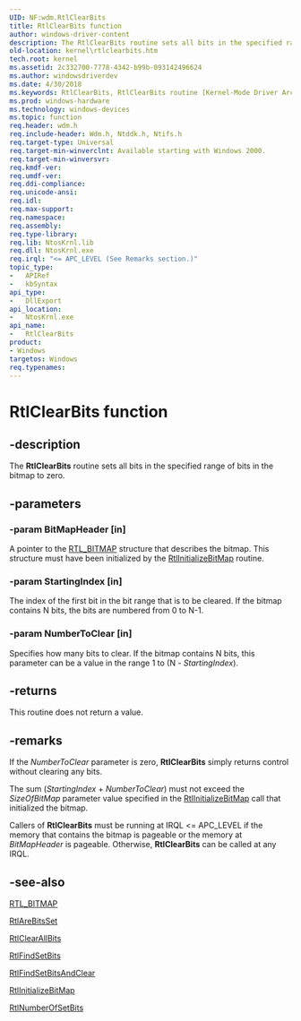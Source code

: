 ```yaml
---
UID: NF:wdm.RtlClearBits
title: RtlClearBits function
author: windows-driver-content
description: The RtlClearBits routine sets all bits in the specified range of bits in the bitmap to zero.
old-location: kernel\rtlclearbits.htm
tech.root: kernel
ms.assetid: 2c332700-7778-4342-b99b-093142496624
ms.author: windowsdriverdev
ms.date: 4/30/2018
ms.keywords: RtlClearBits, RtlClearBits routine [Kernel-Mode Driver Architecture], k109_ee20da99-4d30-46dc-99c1-d3d8dfa92d08.xml, kernel.rtlclearbits, wdm/RtlClearBits
ms.prod: windows-hardware
ms.technology: windows-devices
ms.topic: function
req.header: wdm.h
req.include-header: Wdm.h, Ntddk.h, Ntifs.h
req.target-type: Universal
req.target-min-winverclnt: Available starting with Windows 2000.
req.target-min-winversvr: 
req.kmdf-ver: 
req.umdf-ver: 
req.ddi-compliance: 
req.unicode-ansi: 
req.idl: 
req.max-support: 
req.namespace: 
req.assembly: 
req.type-library: 
req.lib: NtosKrnl.lib
req.dll: NtosKrnl.exe
req.irql: "<= APC_LEVEL (See Remarks section.)"
topic_type:
-	APIRef
-	kbSyntax
api_type:
-	DllExport
api_location:
-	NtosKrnl.exe
api_name:
-	RtlClearBits
product:
- Windows
targetos: Windows
req.typenames: 
---
```


# RtlClearBits function


## -description


The <b>RtlClearBits</b> routine sets all bits in the specified range of bits in the bitmap to zero.


## -parameters




### -param BitMapHeader [in]

A pointer to the <a href="https://msdn.microsoft.com/library/windows/hardware/ff563614">RTL_BITMAP</a> structure that describes the bitmap. This structure must have been initialized by the <a href="https://msdn.microsoft.com/library/windows/hardware/ff561925">RtlInitializeBitMap</a> routine.


### -param StartingIndex [in]

The index of the first bit in the bit range that is to be cleared. If the bitmap contains N bits, the bits are numbered from 0 to N-1.


### -param NumberToClear [in]

Specifies how many bits to clear. If the bitmap contains N bits, this parameter can be a value in the range 1 to (N - <i>StartingIndex</i>).


## -returns



This routine does not return a value.




## -remarks



If the <i>NumberToClear</i> parameter is zero, <b>RtlClearBits</b> simply returns control without clearing any bits.

The sum (<i>StartingIndex</i> + <i>NumberToClear</i>) must not exceed the <i>SizeOfBitMap</i> parameter value specified in the <a href="https://msdn.microsoft.com/library/windows/hardware/ff561925">RtlInitializeBitMap</a> call that initialized the bitmap.

Callers of <b>RtlClearBits</b> must be running at IRQL &lt;= APC_LEVEL if the memory that contains the bitmap is pageable or the memory at <i>BitMapHeader</i> is pageable. Otherwise, <b>RtlClearBits</b> can be called at any IRQL.




## -see-also




<a href="https://msdn.microsoft.com/library/windows/hardware/ff563614">RTL_BITMAP</a>



<a href="https://msdn.microsoft.com/library/windows/hardware/ff561745">RtlAreBitsSet</a>



<a href="https://msdn.microsoft.com/library/windows/hardware/ff561755">RtlClearAllBits</a>



<a href="https://msdn.microsoft.com/library/windows/hardware/ff561890">RtlFindSetBits</a>



<a href="https://msdn.microsoft.com/library/windows/hardware/ff561895">RtlFindSetBitsAndClear</a>



<a href="https://msdn.microsoft.com/library/windows/hardware/ff561925">RtlInitializeBitMap</a>



<a href="https://msdn.microsoft.com/library/windows/hardware/ff562037">RtlNumberOfSetBits</a>
 

 

